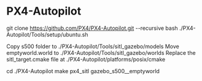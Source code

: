 # PX4-Autopilot


git clone https://github.com/PX4/PX4-Autopilot.git --recursive
bash ./PX4-Autopilot/Tools/setup/ubuntu.sh

Copy s500 folder to ./PX4-Autopilot/Tools/sitl_gazebo/models
Move emptyworld.world to ./PX4-Autopilot/Tools/sitl_gazebo/worlds
Replace the sitl_target.cmake file at ./PX4-Autopilot/platforms/posix/cmake

cd ./PX4-Autopilot
make px4_sitl gazebo_s500__emptyworld
